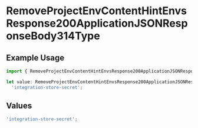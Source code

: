 # RemoveProjectEnvContentHintEnvsResponse200ApplicationJSONResponseBody314Type

## Example Usage

```typescript
import { RemoveProjectEnvContentHintEnvsResponse200ApplicationJSONResponseBody314Type } from '@vercel/client/models/operations';

let value: RemoveProjectEnvContentHintEnvsResponse200ApplicationJSONResponseBody314Type =
  'integration-store-secret';
```

## Values

```typescript
'integration-store-secret';
```
